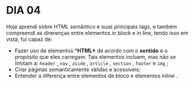 # DIA 04

Hoje aprendi sobre HTML semântico e suas principais tags, e também compreendi as direrenças entre elementos in block e in line, tendo isso em vista, fui capaz de:

- Fazer uso de elementos ***HTML\*** de acordo com o **sentido** e o propósito que eles carregam. Tais elementos incluem, mas não se limitam a: `header` , `nav` , `aside` , `article` , `section` , `footer` e `img` ;
- Criar páginas semanticamente válidas e acessíveis;
- Entender a diferença entre elementos de *bloco* e elementos *inline* .

